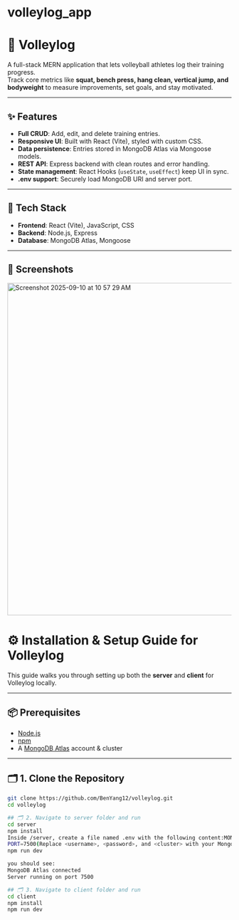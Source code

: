 # volleylog_app

# 🏐 Volleylog

A full-stack MERN application that lets volleyball athletes log their training progress.  
Track core metrics like **squat, bench press, hang clean, vertical jump, and bodyweight** to measure improvements, set goals, and stay motivated.

---

## ✨ Features

- **Full CRUD**: Add, edit, and delete training entries.   
- **Responsive UI**: Built with React (Vite), styled with custom CSS.  
- **Data persistence**: Entries stored in MongoDB Atlas via Mongoose models.  
- **REST API**: Express backend with clean routes and error handling.  
- **State management**: React Hooks (`useState`, `useEffect`) keep UI in sync.  
- **.env support**: Securely load MongoDB URI and server port.  

---

## 🚀 Tech Stack

- **Frontend**: React (Vite), JavaScript, CSS  
- **Backend**: Node.js, Express  
- **Database**: MongoDB Atlas, Mongoose  

---

## 📸 Screenshots
<img width="1036" height="747" alt="Screenshot 2025-09-10 at 10 57 29 AM" src="https://github.com/user-attachments/assets/9754c531-999a-43eb-9a33-5c397a207190" />


# ⚙️ Installation & Setup Guide for Volleylog

This guide walks you through setting up both the **server** and **client** for Volleylog locally.

---

## 📦 Prerequisites
- [Node.js](https://nodejs.org/) 
- [npm](https://www.npmjs.com/)  
- A [MongoDB Atlas](https://www.mongodb.com/atlas/database) account & cluster  

---

## 🗂️ 1. Clone the Repository
```bash
git clone https://github.com/BenYang12/volleylog.git
cd volleylog

## 🗂️ 2. Navigate to server folder and run
cd server
npm install
Inside /server, create a file named .env with the following content:MONGO_URI="mongodb+srv://<username>:<password>@<cluster>.mongodb.net/volleylog?retryWrites=true&w=majority"
PORT=7500(Replace <username>, <password>, and <cluster> with your MongoDB Atlas credentials.)
npm run dev

you should see:
MongoDB Atlas connected
Server running on port 7500

## 🗂️ 3. Navigate to client folder and run
cd client
npm install
npm run dev





